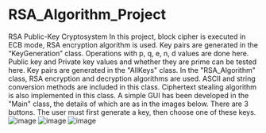 # RSA_Algorithm_Project
RSA Public-Key Cryptosystem
In this project, block cipher is executed in ECB mode, RSA encryption algorithm is used. Key 
pairs are generated in the “KeyGeneration” class. Operations with p, q, e, n, d values are done 
here. Public key and Private key values and whether they are prime can be tested here. Key 
pairs are generated in the "AllKeys" class. In the "RSA_Algorithm" class, RSA encryption and 
decryption algorithms are used. ASCII and string conversion methods are included in this class. 
Ciphertext stealing algorithm is also implemented in this class. A simple GUI has been 
developed in the "Main" class, the details of which are as in the images below.
There are 3 buttons. The user must first generate a key, then choose one of these keys.
![image](https://user-images.githubusercontent.com/80465703/174847764-db2ddb80-0466-45a8-85be-bc2cd143363f.png)
![image](https://user-images.githubusercontent.com/80465703/174847827-45df47f3-71cc-44a9-8c7e-776956cb1ce3.png)
![image](https://user-images.githubusercontent.com/80465703/174847875-263603b0-8136-4d00-a2d7-288dbf1152c4.png)

